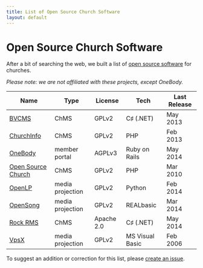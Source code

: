 ```yaml
---
title: List of Open Source Church Software
layout: default
---
```


# Open Source Church Software

After a bit of searching the web, we built a list of [open source software](http://en.wikipedia.org/wiki/Open-source_software) for churches.

_Please note: we are not affiliated with these projects, except OneBody._

Name                                                       | Type             | License    | Tech            | Last Release
---------------------------------------------------------- | ---------------- | ---------- | --------------- | ------------
[BVCMS](https://github.com/bvcms/bvcms)                    | ChMS             | GPLv2      | C♯ (.NET)       | May 2013
[ChurchInfo](http://sourceforge.net/projects/churchinfo)   | ChMS             | GPLv2      | PHP             | Feb 2013
[OneBody](https://github.com/churchio/onebody)             | member portal    | AGPLv3     | Ruby on Rails   | May 2014
[Open Source Church](http://sourceforge.net/projects/osc/) | ChMS             | GPLv2      | PHP             | Mar 2010
[OpenLP](http://sourceforge.net/projects/openlp/)          | media projection | GPLv2      | Python          | Feb 2014
[OpenSong](http://sourceforge.net/projects/opensong/)      | media projection | GPLv2      | REALbasic       | Mar 2014
[Rock RMS](https://github.com/SparkDevNetwork/Rock)        | ChMS             | Apache 2.0 | C♯ (.NET)       | May 2014
[VpsX](http://sourceforge.net/projects/vpsx/)              | media projection | GPLv2      | MS Visual Basic | Feb 2006

To suggest an addition or correction for this list, please [create an issue](https://github.com/churchio/website/issues).

<script src="/javascripts/tablesort.min.js"></script>
<script>
  var table = $('table').addClass('zebra-striped');
  ts = new Tablesort(table[0]);
  ts.sortTable(table.find('th:first-child')[0]);
</script>

